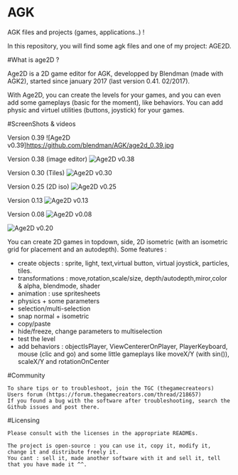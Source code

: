# AGK

AGK files and projects (games, applications..) !

In this repository, you will find some agk files and one of my project: AGE2D.

#What is age2D ?

Age2D is a 2D game editor for AGK, developped by Blendman (made with AGK2), started since january 2017 (last version 0.41. 02/2017). 


With Age2D, you can create the levels for your games, and you can even add some gameplays (basic for the moment), like behaviors. You can add physic and virtuel utilities (buttons, joystick) for your games.

#ScreenShots & videos

Version 0.39 
![Age2D v0.39]https://github.com/blendman/AGK/age2d_0.39.jpg

Version 0.38 (image editor)
![Age2D v0.38](https://github.com/blendman/AGK/age2d_0.38.jpg)

Version 0.30 (Tiles)
![Age2D v0.30](https://github.com/blendman/AGK/age2d_0.30.jpg)

Version 0.25 (2D iso)
![Age2D v0.25](https://github.com/blendman/AGK/age2d_0.25.jpg)

Version 0.13
![Age2D v0.13](https://github.com/blendman/AGK/age2d_0.13_8.jpg)

Version 0.08
![Age2D v0.08](https://github.com/blendman/AGK/age2d_0.08.jpg)


![Age2D v0.20](https://youtu.be/IcPyr1vFnoM)


You can create 2D games in topdown, side, 2D isometric (with an isometric grid for placement and an autodepth).
Some features :
- create objects : sprite, light, text,virtual button, virtual joystick, particles, tiles.
- transformations : move,rotation,scale/size, depth/autodepth,miror,color & alpha, blendmode, shader
- animation : use spritesheets
- physics + some parameters
- selection/multi-selection
- snap normal + isometric
- copy/paste
- hide/freeze, change parameters to multiselection
- test the level
- add behaviors : objectIsPlayer, ViewCentererOnPlayer, PlayerKeyboard, mouse (clic and go) and some little gameplays like moveX/Y (with sin()), scaleX/Y and rotationOnCenter


#Community

    To share tips or to troubleshoot, join the TGC (thegamecreateors) Users forum (https://forum.thegamecreators.com/thread/218657)
    If you found a bug with the software after troubleshooting, search the Github issues and post there.

#Licensing

    Please consult with the licenses in the appropriate READMEs.
    
    The project is open-source : you can use it, copy it, modify it, change it and distribute freely it.
    You cant : sell it, made another software with it and sell it, tell that you have made it ^^.







